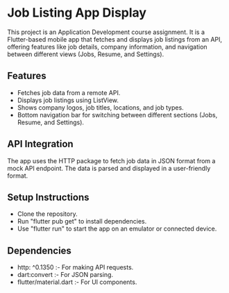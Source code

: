 # **Job Listing App Display**
This project is an Application Development course assignment. It is a Flutter-based mobile app that fetches and displays job listings from an API, offering features like job details, company information, and navigation between different views (Jobs, Resume, and Settings).

## **Features**
- Fetches job data from a remote API.
- Displays job listings using ListView.
- Shows company logos, job titles, locations, and job types.
- Bottom navigation bar for switching between different sections (Jobs, Resume, and Settings).

## **API Integration**
The app uses the HTTP package to fetch job data in JSON format from a mock API endpoint. The data is parsed and displayed in a user-friendly format.
  
## **Setup Instructions**
- Clone the repository.
- Run "flutter pub get" to install dependencies.
- Use "flutter run" to start the app on an emulator or connected device.
  
## **Dependencies**
- http: ^0.1350 :- For making API requests.
- dart:convert :- For JSON parsing.
- flutter/material.dart :- For UI components.



